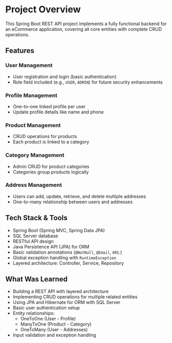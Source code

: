 # Project Overview

This Spring Boot REST API project implements a fully functional backend for an eCommerce application, covering all core entities with complete CRUD operations.

## Features

### User Management
* User registration and login (basic authentication)
* Role field included (e.g., `USER`, `ADMIN`) for future security enhancements

### Profile Management
* One-to-one linked profile per user
* Update profile details like name and phone

### Product Management
* CRUD operations for products
* Each product is linked to a category

### Category Management
* Admin CRUD for product categories
* Categories group products logically

### Address Management
* Users can add, update, retrieve, and delete multiple addresses
* One-to-many relationship between users and addresses

## Tech Stack & Tools
* Spring Boot (Spring MVC, Spring Data JPA)
* SQL Server database
* RESTful API design
* Java Persistence API (JPA) for ORM
* Basic validation annotations (`@NotNull`, `@Email`, etc.)
* Global exception handling with `RuntimeException`
* Layered architecture: Controller, Service, Repository

## What Was Learned
* Building a REST API with layered architecture
* Implementing CRUD operations for multiple related entities
* Using JPA and Hibernate for ORM with SQL Server
* Basic user authentication setup
* Entity relationships:
  * OneToOne (User - Profile)
  * ManyToOne (Product - Category)
  * OneToMany (User - Addresses)
* Input validation and exception handling
